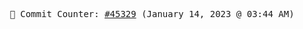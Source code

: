 <p align="center">
    <samp>
        📮 Commit Counter: <a href="https://github.com/Javascript-void0/Javascript-void0/commits/main">#45329</a> (January 14, 2023 @ 03:44 AM)
    </samp>
</p>